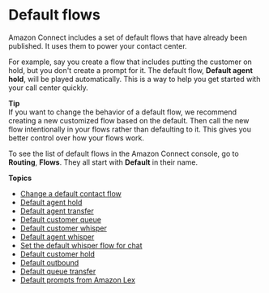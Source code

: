 # Default flows<a name="contact-flow-default"></a>

Amazon Connect includes a set of default flows that have already been published\. It uses them to power your contact center\. 

For example, say you create a flow that includes putting the customer on hold, but you don't create a prompt for it\. The default flow, **Default agent hold**, will be played automatically\. This is a way to help you get started with your call center quickly\.

**Tip**  
If you want to change the behavior of a default flow, we recommend creating a new customized flow based on the default\. Then call the new flow intentionally in your flows rather than defaulting to it\. This gives you better control over how your flows work\.

To see the list of default flows in the Amazon Connect console, go to **Routing**, **Flows**\. They all start with **Default** in their name\. 

**Topics**
+ [Change a default contact flow](change-default-contact-flow.md)
+ [Default agent hold](default-agent-hold.md)
+ [Default agent transfer](default-agent-transfer.md)
+ [Default customer queue](default-customer-queue.md)
+ [Default customer whisper](default-customer-whisper.md)
+ [Default agent whisper](default-agent-whisper.md)
+ [Set the default whisper flow for chat](set-default-whisper-flow-for-chat.md)
+ [Default customer hold](default-customer-hold.md)
+ [Default outbound](default-outbound.md)
+ [Default queue transfer](default-queue-transfer.md)
+ [Default prompts from Amazon Lex](default-prompts-from-lex.md)